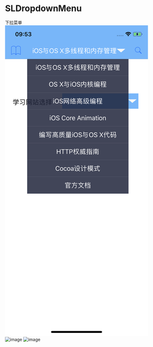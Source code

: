 # SLDropdownMenu
下拉菜单
![image](https://github.com/WSongLin/SLDropdownMenu/blob/master/SLDropdownMenu/screenshots/IMG_0094.PNG)
![image](https://github.com/WSongLin/SLDropdownMenu/SLDropdownMenu/screenshots/IMG_0094.PNG)
![image](https://github.com/WSongLin/SLDropdownMenu/SLDropdownMenu/screenshots/IMG_0095.PNG)

